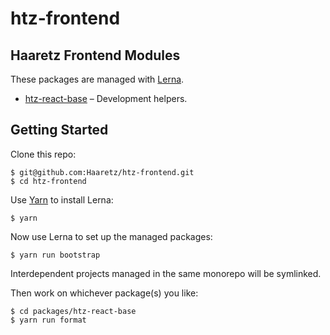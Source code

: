 # htz-frontend

## Haaretz Frontend Modules

These packages are managed with [Lerna](https://lernajs.io/).

* [htz-react-base](packages/htz-react-base) – Development helpers.

## Getting Started

Clone this repo:

```shell
$ git@github.com:Haaretz/htz-frontend.git
$ cd htz-frontend
```

Use [Yarn](https://yarnpkg.com/) to install Lerna:

```shell
$ yarn
```

Now use Lerna to set up the managed packages:

```shell
$ yarn run bootstrap
```

Interdependent projects managed in the same monorepo will be symlinked.

Then work on whichever package(s) you like:

```shell
$ cd packages/htz-react-base
$ yarn run format
```
